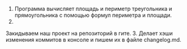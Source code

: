 1. Программа вычисляет площадь и периметр треугольника и прямоугольника с помощью формул периметра и площади.  
2.
Закидываем наш проект на репозиторий в гите.
3.
Делает хэши изменения коммитов в консоле и пишем их в файле changelog.md.
